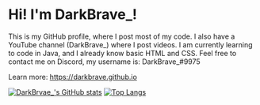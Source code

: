 # Hi! I'm DarkBrave_!

This is my GitHub profile, where I post most of my code.
I also have a YouTube channel (DarkBrave_) where I post videos.
I am currently learning to code in Java, and I already know basic HTML and CSS.
Feel free to contact me on Discord, my username is: DarkBrave_#9975

Learn more: https://darkbrave.github.io

[![DarkBrvae_'s GitHub stats](https://github-readme-stats.vercel.app/api?username=DarkBrave&show_icons=true&theme=dark&count_private=true&show_icons=true)](https://github.com/anuraghazra/github-readme-stats)
[![Top Langs](https://github-readme-stats.vercel.app/api/top-langs/?username=DarkBrave&show_icons=true&theme=dark&count_private=true&show_icons=true)](https://github.com/anuraghazra/github-readme-stats)
